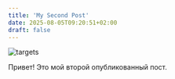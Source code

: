 ```yaml
---
title: 'My Second Post'
date: 2025-08-05T09:20:51+02:00
draft: false
---
```


![targets](https://i.pinimg.com/1200x/01/93/99/01939973bb0e91535a0bbd65c180cadb.jpg)

Привет! Это мой второй опубликованный пост.

